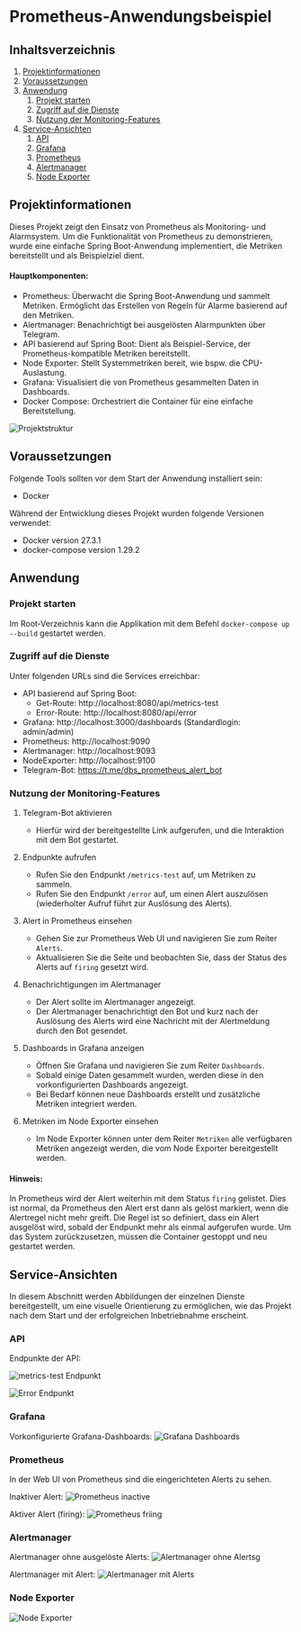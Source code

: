 # Prometheus-Anwendungsbeispiel

## Inhaltsverzeichnis

1. [Projektinformationen](#projektinformationen)
2. [Voraussetzungen](#voraussetzungen)
3. [Anwendung](#anwendung)
    1. [Projekt starten](#projekt-starten)
    2. [Zugriff auf die Dienste](#zugriff-auf-die-dienste)
    3. [Nutzung der Monitoring-Features](#nutzung-der-monitoring-features)
4. [Service-Ansichten](#service-ansichten)
    1. [API](#api)
    2. [Grafana](#grafana)
    3. [Prometheus](#prometheus)
    4. [Alertmanager](#alertmanager)
    5. [Node Exporter](#node-exporter)

## Projektinformationen
Dieses Projekt zeigt den Einsatz von Prometheus als Monitoring- und Alarmsystem. Um die Funktionalität von Prometheus zu demonstrieren, wurde eine einfache Spring Boot-Anwendung implementiert, die Metriken bereitstellt und als Beispielziel dient.

#### Hauptkomponenten:

- Prometheus:
        Überwacht die Spring Boot-Anwendung und sammelt Metriken.
        Ermöglicht das Erstellen von Regeln für Alarme basierend auf den Metriken.
- Alertmanager:
        Benachrichtigt bei ausgelösten Alarmpunkten über Telegram.
- API basierend auf Spring Boot:
        Dient als Beispiel-Service, der Prometheus-kompatible Metriken bereitstellt.
- Node Exporter:
        Stellt Systemmetriken bereit, wie bspw. die CPU-Auslastung.
- Grafana:
        Visualisiert die von Prometheus gesammelten Daten in Dashboards.
- Docker Compose:
        Orchestriert die Container für eine einfache Bereitstellung.

![Projektstruktur](images/diagramm.PNG)

## Voraussetzungen
Folgende Tools sollten vor dem Start der Anwendung installiert sein:

- Docker

Während der Entwicklung dieses Projekt wurden folgende Versionen verwendet:
- Docker version 27.3.1
- docker-compose version 1.29.2

## Anwendung

### Projekt starten
Im Root-Verzeichnis kann die Applikation mit dem Befehl `docker-compose up --build` gestartet werden. 

### Zugriff auf die Dienste
Unter folgenden URLs sind die Services erreichbar:

  -  API basierend auf Spring Boot: 
        - Get-Route: http://localhost:8080/api/metrics-test
        - Error-Route: http://localhost:8080/api/error
  -  Grafana: http://localhost:3000/dashboards (Standardlogin: admin/admin)
  -  Prometheus: http://localhost:9090
  -  Alertmanager: http://localhost:9093
  -  NodeExporter: http://localhost:9100
  - Telegram-Bot: https://t.me/dbs_prometheus_alert_bot


### Nutzung der Monitoring-Features
1. Telegram-Bot aktivieren
   - Hierfür wird der bereitgestellte Link aufgerufen, und die Interaktion mit dem Bot gestartet.

2. Endpunkte aufrufen
   - Rufen Sie den Endpunkt `/metrics-test` auf, um Metriken zu sammeln.
   - Rufen Sie den Endpunkt `/error` auf, um einen Alert auszulösen (wiederholter Aufruf führt zur Auslösung des Alerts).

3. Alert in Prometheus einsehen
   - Gehen Sie zur Prometheus Web UI und navigieren Sie zum Reiter `Alerts`.
   - Aktualisieren Sie die Seite und beobachten Sie, dass der Status des Alerts auf `firing` gesetzt wird.
4. Benachrichtigungen im Alertmanager
   - Der Alert sollte im Alertmanager angezeigt.
   - Der Alertmanager benachrichtigt den Bot und kurz nach der Auslösung des Alerts wird eine Nachricht mit der Alertmeldung durch den Bot gesendet.
5. Dashboards in Grafana anzeigen
   - Öffnen Sie Grafana und navigieren Sie zum Reiter `Dashboards`.
   - Sobald einige Daten gesammelt wurden, werden diese in den vorkonfigurierten Dashboards angezeigt.
   - Bei Bedarf können neue Dashboards erstellt und zusätzliche Metriken integriert werden.
6. Metriken im Node Exporter einsehen
   - Im Node Exporter können unter dem Reiter `Metriken` alle verfügbaren Metriken angezeigt werden, die vom Node Exporter bereitgestellt werden.

#### Hinweis:
In Prometheus wird der Alert weiterhin mit dem Status `firing` gelistet. Dies ist normal, da Prometheus den Alert erst dann als gelöst markiert, wenn die Alertregel nicht mehr greift. Die Regel ist so definiert, dass ein Alert ausgelöst wird, sobald der Endpunkt mehr als einmal aufgerufen wurde. Um das System zurückzusetzen, müssen die Container gestoppt und neu gestartet werden.  


## Service-Ansichten
In diesem Abschnitt werden Abbildungen der einzelnen Dienste bereitgestellt, um eine visuelle Orientierung zu ermöglichen, wie das Projekt nach dem Start und der erfolgreichen Inbetriebnahme erscheint.
### API
Endpunkte der API:

![metrics-test Endpunkt](images/api-metrics-test.png)

![Error Endpunkt](images/api-error.png)

### Grafana
Vorkonfigurierte Grafana-Dashboards:
![Grafana Dashboards](images/grafana-dashboards.png)

### Prometheus
In der Web UI von Prometheus sind die eingerichteten Alerts zu sehen.

Inaktiver Alert:
![Prometheus inactive](images/prometheus-alert-inactive.png)

Aktiver Alert (firing):
![Prometheus friing](images/prometheus-firing.png)

### Alertmanager
Alertmanager ohne ausgelöste Alerts:
![Alertmanager ohne Alertsg](images/alertmanager-no-alerts.png)

Alertmanager mit Alert:
![Alertmanager mit Alerts](images/alertmanager-alerts.png)

### Node Exporter
![Node Exporter](images/node-exporter.png)

